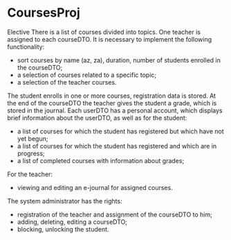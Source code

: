 # CoursesProj
Elective There is a list of courses divided into topics. One teacher is assigned to each courseDTO. It is necessary to implement the following functionality:

- sort courses by name (az, za), duration, number of students enrolled in the courseDTO;
- a selection of courses related to a specific topic;
- a selection of the teacher courses.

The student enrolls in one or more courses, registration data is stored. At the end of the courseDTO the teacher gives the student a grade, which is stored in the journal. Each userDTO has a personal account, which displays brief information about the userDTO, as well as for the student:

- a list of courses for which the student has registered but which have not yet begun;
- a list of courses for which the student has registered and which are in progress;
- a list of completed courses with information about grades;

For the teacher:

- viewing and editing an e-journal for assigned courses.

The system administrator has the rights:

- registration of the teacher and assignment of the courseDTO to him;
- adding, deleting, editing a courseDTO;
- blocking, unlocking the student.
